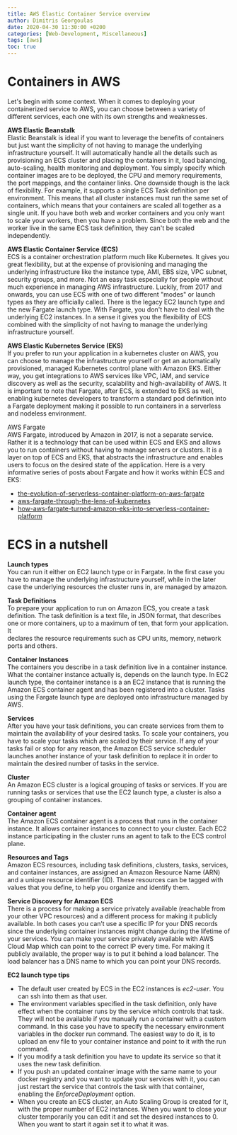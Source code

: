 ```yaml
---
title: AWS Elastic Container Service overview 
author: Dimitris Georgoulas
date: 2020-04-30 11:30:00 +0200
categories: [Web-Development, Miscellaneous]
tags: [aws]
toc: true
---
```


# Containers in AWS
Let's begin with some context. When it comes to deploying your containerized service to AWS, you can choose between a variety of different services, each 
one with its own strengths and weaknesses. 

**AWS Elastic Beanstalk**  
Elastic Beanstalk is ideal if you want to leverage the benefits of containers but just want the simplicity of not 
having to manage the underlying infrastructure yourself. It will automatically handle all the details such as 
provisioning an ECS cluster and placing the containers in it, load balancing, auto-scaling, health monitoring and deployment. 
You simply specify which container images are to be deployed, the CPU and memory requirements, the port mappings, and the container links. 
One downside though is the lack of flexibility. For example, it supports a single ECS Task definition per environment. 
This means that all cluster instances must run the same set of containers, which means that your containers are scaled all 
together as a single unit. If you have both web and worker containers and you only 
want to scale your workers, then you have a problem. Since both the web and the worker live in the 
same ECS task definition, they can't be scaled independently. 

**AWS Elastic Container Service (ECS)**  
ECS is a container orchestration platform much like Kubernetes. 
It gives you great flexibility, but at the expense of provisioning and managing the underlying infrastructure like 
the instance type, AMI, EBS size, VPC subnet, security groups, and more. Not an easy task especially for people without 
much experience in managing AWS infrastructure. Luckily, from 2017 and 
onwards, you can use ECS with one of two different "modes" or launch types as they are officially called. There is the 
legacy EC2 launch type and the new Fargate launch type. With Fargate, you don't have to deal with the underlying EC2 instances. 
In a sense it gives you the flexibility of ECS combined with the simplicity of not having to manage the underlying 
infrastructure yourself. 

**AWS Elastic Kubernetes Service (EKS)**  
If you prefer to run your application in a kubernetes cluster on AWS, you can choose to manage the infrastructure 
yourself or get an automatically provisioned, managed Kubernetes control plane with Amazon EKS. Either way, you get 
integrations to AWS services like VPC, IAM, and service discovery as well as the security, 
scalability and high-availability of AWS. It is important to note that Fargate, after ECS, is extended to EKS as well, 
enabling kubernetes developers to transform a standard pod definition into a Fargate deployment making it possible to
run containers in a serverless and nodeless environment. 

AWS Fargate  
AWS Fargate, introduced by Amazon in 2017, is not a separate service. Rather it is a technology that can be used within ECS 
and EKS and allows you to run containers without having to manage servers or clusters. 
It is a layer on top of ECS and EKS, that abstracts the infrastructure and enables users to 
focus on the desired state of the application. Here is a very informative series of posts about Fargate and how it works within ECS and EKS:
- [the-evolution-of-serverless-container-platform-on-aws-fargate](https://thenewstack.io/the-evolution-of-serverless-container-platform-on-aws-fargate/)
- [aws-fargate-through-the-lens-of-kubernetes](https://thenewstack.io/aws-fargate-through-the-lens-of-kubernetes/)
- [how-aws-fargate-turned-amazon-eks-into-serverless-container-platform](https://thenewstack.io/how-aws-fargate-turned-amazon-eks-into-serverless-container-platform/)

# ECS in a nutshell 
**Launch types**  
You can run it either on EC2 launch type or in Fargate. In the first case you have to manage the underlying infrastructure 
yourself, while in the later case the underlying resources the cluster runs in, are managed by amazon.

**Task Definitions**  
To prepare your application to run on Amazon ECS, you create a task definition. The task definition is a text file, 
in JSON format, that describes one or more containers, up to a maximum of ten, that form your application. It  
declares the resource requirements such as CPU units, memory, network ports and others.

**Container Instances**  
The containers you describe in a task definition live in a container instance. What the container instance actually is, 
depends on the launch type. In EC2 launch type, the container instance is a an EC2 instance that is running the 
Amazon ECS container agent and has been registered into a cluster. Tasks using the Fargate launch type are deployed 
onto infrastructure managed by AWS.

**Services**  
After you have your task definitions, you can create services from them to maintain the availability of your desired 
tasks. To scale your containers, you have to scale your tasks which are scaled by their service. 
If any of your tasks fail or stop for any reason, the Amazon ECS 
service scheduler launches another instance of your task definition to replace it in order to maintain the desired 
number of tasks in the service.

**Cluster**  
An Amazon ECS cluster is a logical grouping of tasks or services. If you are running tasks or services that use the 
EC2 launch type, a cluster is also a grouping of container instances. 

**Container agent**  
The Amazon ECS container agent is a process that runs in the container instance. It allows container instances to 
connect to your cluster. Each EC2 instance participating in the cluster runs an agent to talk to the ECS control plane. 

**Resources and Tags**  
Amazon ECS resources, including task definitions, clusters, tasks, services, and container instances, are assigned 
an Amazon Resource Name (ARN) and a unique resource identifier (ID). These resources can be tagged with values 
that you define, to help you organize and identify them.

**Service Discovery for Amazon ECS**  
There is a process for making a service privately available (reachable 
from your other VPC resources) and a different process for making it publicly available. In both cases you 
can’t use a specific IP for your DNS records since the underlying container instances might change during the 
lifetime of your services. You can make your service privately available with AWS Cloud Map which can point to the 
correct IP every time. For making it publicly available, the proper way is to put it behind a 
load balancer. The load balancer has a DNS name to which you can point your DNS records. 

**EC2 launch type tips**  
- The default user created by ECS in the EC2 instances is _ec2-user_. You can ssh into them as that user. 
- The environment variables specified in the task definition, only have effect when the container runs by the service which 
controls that task. They will not be 
available if you manually run a container with a custom command. In this case you have to specify the necessary environment 
variables in the docker run command. The easiest way to do it, is to upload an env file to your container instance and 
point to it with the run command.
- If you modify a task definition you have to update its service so that it uses the new task definition.
- If you push an updated container image with the same name to your docker registry and you want to update your services 
with it, you can just restart the service that controls the task with that container, enabling the _EnforceDeployment_ option. 
- When you create an ECS cluster, an Auto Scaling Group is created for it, with the proper number of EC2 instances. 
When you want to close your cluster temporarily you can edit it and set the desired instances to 0. 
When you want to start it again set it to what it was.


